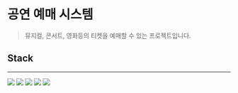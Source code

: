 # 공연 예매 시스템

> 뮤지컬, 콘서트, 영화등의 티켓을 예매할 수 있는 프로젝트입니다.

## Stack

---
<div>
  <img src="https://img.shields.io/badge/Java17-red?style=for-the-badge&logo=Java&logoColor=white"/></a> 
  <img src="https://img.shields.io/badge/spring boot-brightgreen?style=for-the-badge&logo=spring boot&logoColor=white"/></a>
  <img src="https://img.shields.io/badge/Mysql-4479A1?style=for-the-badge&logo=MySql&logoColor=white"/></a>
<img src="https://img.shields.io/badge/Redis-DC382D?style=for-the-badge&logo=Redis&logoColor=white">
<img src="https://img.shields.io/badge/JPA-FF3621?style=for-the-badge&logo=Databricks&logoColor=white">
</div>

